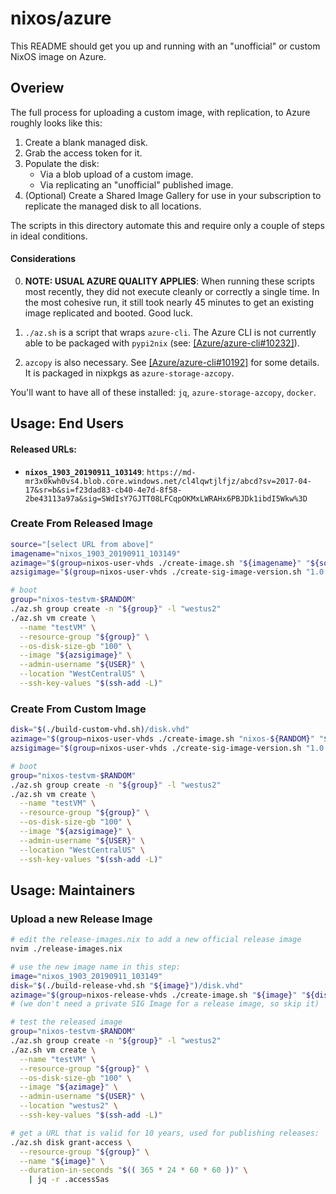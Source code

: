 # nixos/azure

This README should get you up and running with an "unofficial" or custom NixOS image on Azure.

## Overiew

The full process for uploading a custom image, with replication, to Azure roughly looks like this:

1. Create a blank managed disk.
2. Grab the access token for it.
3. Populate the disk:
   * Via a blob upload of a custom image.
   * Via replicating an "unofficial" published image.
4. (Optional) Create a Shared Image Gallery for use in your subscription to replicate the managed disk to all locations.

The scripts in this directory automate this and require only a couple of steps in ideal conditions.

#### Considerations

0. **NOTE: USUAL AZURE QUALITY APPLIES**: When running these scripts most recently, they did not execute cleanly or correctly a single time. In the most cohesive run, it still took nearly 45 minutes to get an existing image replicated and booted. Good luck.

1. `./az.sh` is a script that wraps `azure-cli`. The Azure CLI is not currently able to be packaged with `pypi2nix` (see: [\[Azure/azure-cli#10232\]](https://github.com/Azure/azure-cli/issues/10232)).

2. `azcopy` is also necessary. See [\[Azure/azure-cli#10192\]](https://github.com/Azure/azure-cli/issues/10192) for some details. It is packaged in nixpkgs as `azure-storage-azcopy`.

You'll want to have all of these installed: `jq`, `azure-storage-azcopy`, `docker`.

## **Usage**: End Users

#### Released URLs:

* **`nixos_1903_20190911_103149`**: `https://md-mr3x0kwh0vs4.blob.core.windows.net/cl4lqwtjlfjz/abcd?sv=2017-04-17&sr=b&si=f23dad83-cb40-4e7d-8f58-2be43113a97a&sig=SWdIsY7GJTT08LFCqpOKMxLWRAHx6PBJDk1ibdI5Wkw%3D`

### Create From Released Image
```bash
source="[select URL from above]"
imagename="nixos_1903_20190911_103149"
azimage="$(group=nixos-user-vhds ./create-image.sh "${imagename}" "${source}")"
azsigimage="$(group=nixos-user-vhds ./create-sig-image-version.sh "1.0.0" "${azimage}")"

# boot
group="nixos-testvm-$RANDOM"
./az.sh group create -n "${group}" -l "westus2"
./az.sh vm create \
  --name "testVM" \
  --resource-group "${group}" \
  --os-disk-size-gb "100" \
  --image "${azsigimage}" \
  --admin-username "${USER}" \
  --location "WestCentralUS" \
  --ssh-key-values "$(ssh-add -L)"
```

### Create From Custom Image
```bash
disk="$(./build-custom-vhd.sh)/disk.vhd"
azimage="$(group=nixos-user-vhds ./create-image.sh "nixos-${RANDOM}" "${disk}")"
azsigimage="$(group=nixos-user-vhds ./create-sig-image-version.sh "1.0.0" "${azimage}")"

# boot
group="nixos-testvm-$RANDOM"
./az.sh group create -n "${group}" -l "westus2"
./az.sh vm create \
  --name "testVM" \
  --resource-group "${group}" \
  --os-disk-size-gb "100" \
  --image "${azsigimage}" \
  --admin-username "${USER}" \
  --location "WestCentralUS" \
  --ssh-key-values "$(ssh-add -L)"
```

## **Usage**: Maintainers

### Upload a new Release Image
```bash
# edit the release-images.nix to add a new official release image
nvim ./release-images.nix

# use the new image name in this step:
image="nixos_1903_20190911_103149"
disk="$(./build-release-vhd.sh "${image}")/disk.vhd"
azimage="$(group=nixos-release-vhds ./create-image.sh "${image}" "${disk}")"
# (we don't need a private SIG Image for a release image, so skip it)

# test the released image
group="nixos-testvm-$RANDOM"
./az.sh group create -n "${group}" -l "westus2"
./az.sh vm create \
  --name "testVM" \
  --resource-group "${group}" \
  --os-disk-size-gb "100" \
  --image "${azimage}" \
  --admin-username "${USER}" \
  --location "westus2" \
  --ssh-key-values "$(ssh-add -L)"

# get a URL that is valid for 10 years, used for publishing releases:
./az.sh disk grant-access \
  --resource-group "${group}" \
  --name "${image}" \
  --duration-in-seconds "$(( 365 * 24 * 60 * 60 ))" \
    | jq -r .accessSas
```
